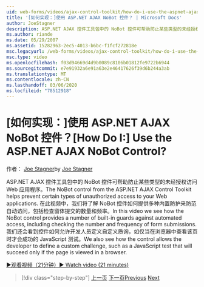 ```yaml
---
uid: web-forms/videos/ajax-control-toolkit/how-do-i-use-the-aspnet-ajax-nobot-control
title: '[如何实现：]使用 ASP.NET AJAX NoBot 控件？ | Microsoft Docs'
author: JoeStagner
description: ASP.NET AJAX 控件工具包中的 NoBot 控件可帮助防止某些类型的未经授权访问 Web 应用程序。 在此视频中，我们将看到 。
ms.author: riande
ms.date: 05/29/2007
ms.assetid: 15282963-2ec5-4013-b6bc-f1fcf272818e
msc.legacyurl: /web-forms/videos/ajax-control-toolkit/how-do-i-use-the-aspnet-ajax-nobot-control
msc.type: video
ms.openlocfilehash: f03d94669d4d9b0089c8106b01812fe9722b6944
ms.sourcegitcommit: e7e91932a6e91a63e2e46417626f39d6b244a3ab
ms.translationtype: MT
ms.contentlocale: zh-CN
ms.lasthandoff: 03/06/2020
ms.locfileid: "78512918"
---
```

# <a name="how-do-i-use-the-aspnet-ajax-nobot-control"></a><span data-ttu-id="47d0d-105">[如何实现：]使用 ASP.NET AJAX NoBot 控件？</span><span class="sxs-lookup"><span data-stu-id="47d0d-105">[How Do I:] Use the ASP.NET AJAX NoBot Control?</span></span>

<span data-ttu-id="47d0d-106">作者： [Joe Stagner](https://github.com/JoeStagner)</span><span class="sxs-lookup"><span data-stu-id="47d0d-106">by [Joe Stagner](https://github.com/JoeStagner)</span></span>

<span data-ttu-id="47d0d-107">ASP.NET AJAX 控件工具包中的 NoBot 控件可帮助防止某些类型的未经授权访问 Web 应用程序。</span><span class="sxs-lookup"><span data-stu-id="47d0d-107">The NoBot control from the ASP.NET AJAX Control Toolkit helps prevent certain types of unauthorized access to your Web applications.</span></span> <span data-ttu-id="47d0d-108">在此视频中，我们将了解 NoBot 控件如何提供多种内置防护来防范自动访问，包括检查窗体提交的数量和频率。</span><span class="sxs-lookup"><span data-stu-id="47d0d-108">In this video we see how the NoBot control provides a number of built-in guards against automated access, including checking the number and frequency of form submissions.</span></span> <span data-ttu-id="47d0d-109">我们还会看到控件如何允许开发人员定义自定义质询，如仅当在浏览器中查看该页时才会成功的 JavaScript 测试。</span><span class="sxs-lookup"><span data-stu-id="47d0d-109">We also see how the control allows the developer to define a custom challenge, such as a JavaScript test that will succeed only if the page is viewed in a browser.</span></span>

[<span data-ttu-id="47d0d-110">&#9654;观看视频（21分钟）</span><span class="sxs-lookup"><span data-stu-id="47d0d-110">&#9654; Watch video (21 minutes)</span></span>](https://channel9.msdn.com/Blogs/ASP-NET-Site-Videos/how-do-i-use-the-aspnet-ajax-nobot-control)

> [!div class="step-by-step"]
> <span data-ttu-id="47d0d-111">[上一页](how-do-i-use-the-aspnet-ajax-mutuallyexclusive-checkbox-extender.md)
> [下一页](how-do-i-use-the-aspnet-ajax-listsearch-extender.md)</span><span class="sxs-lookup"><span data-stu-id="47d0d-111">[Previous](how-do-i-use-the-aspnet-ajax-mutuallyexclusive-checkbox-extender.md)
[Next](how-do-i-use-the-aspnet-ajax-listsearch-extender.md)</span></span>
